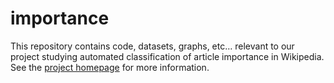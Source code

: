 # importance
This repository contains code, datasets, graphs, etc… relevant to our project studying automated classification of article importance in Wikipedia. See the [project homepage](https://meta.wikimedia.org/wiki/Research:Automated_classification_of_article_importance) for more information.
